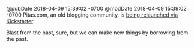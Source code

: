 @pubDate 2018-04-09 15:39:02 -0700
@modDate 2018-04-09 15:39:02 -0700
Pitas.com, an old blogging community, is [being relaunched via Kickstarter](https://www.kickstarter.com/projects/287307896/relaunching-pitascom-a-20-year-old-blogging-commun/).

Blast from the past, sure, but we can make new things by borrowing from the past.
